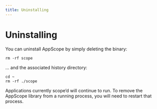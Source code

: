 ```yaml
---
title: Uninstalling
---
```


# Uninstalling

You can uninstall AppScope by simply deleting the binary:

```
rm -rf scope
```

… and the associated history directory:

```
cd ~
rm -rf ./scope
```

Applications currently scope’d will continue to run. To remove the AppScope library from a running process, you will need to restart that process.
